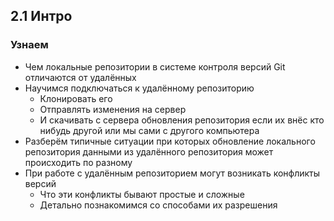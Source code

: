 ## 2.1 Интро

### Узнаем

- Чем локальные репозитории в системе контроля версий Git отличаются от удалённых 
- Научимся подключаться к удалённому репозиторию
  - Клонировать его
  - Отправлять изменения на сервер
  - И скачивать с сервера обновления репозитория если их внёс кто нибудь другой или мы сами с другого компьютера
- Разберём типичные ситуации при которых обновление локального репозитория данными из удалённого репозитория может происходить по разному
- При работе с удалённым репозиторием могут возникать конфликты версий
  - Что эти конфликты бывают простые и сложные
  - Детально познакомимся со способами их разрешения